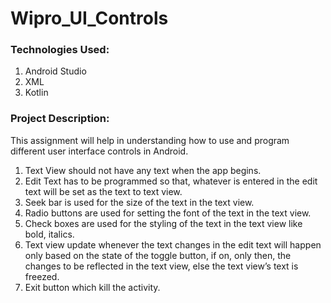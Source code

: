 # Wipro_UI_Controls

### Technologies Used:
1. Android Studio
2. XML
3. Kotlin

### Project Description:
This assignment will help in understanding how to use and program different user interface controls in Android.
1. Text View should not have any text when the app begins.
2. Edit Text has to be programmed so that, whatever is entered in the edit text will be set as the text to text view.
3. Seek bar is used for the size of the text in the text view.
4. Radio buttons are used for setting the font of the text in the text view.
5. Check boxes are used for the styling of the text in the text view like bold, italics.
6. Text view update whenever the text changes in the edit text will happen only based on the state of the toggle button,
if on, only then, the changes to be reflected in the text view, else the text view’s text is freezed.
7. Exit button which kill the activity.
